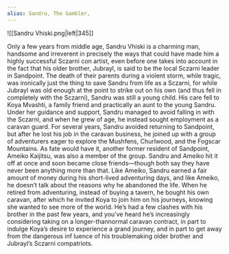 ```yaml
---
alias: Sandru, The Gambler,
---
```


![[Sandru Vhiski.png|left|345]]


Only a few years from middle age, Sandru Vhiski is a charming man, handsome and irreverent in precisely the ways that could have made him a highly successful Sczarni con artist, even before one takes into account in the fact that his older brother, Jubrayl, is said to be the local Sczarni leader in Sandpoint. The death of their parents during a violent storm, while tragic, was ironically just the thing to save Sandru from life as a Sczarni, for while Jubrayl was old enough at the point to strike out on his own (and thus fell in completely with the Sczarni), Sandru was still a young child. His care fell to Koya Mvashti, a family friend and practically an aunt to the young Sandru. Under her guidance and support, Sandru managed to avoid falling in with the Sczarni, and when he grew of age, he instead sought employment as a caravan guard. For several years, Sandru avoided returning to Sandpoint, but after he lost his job in the caravan business, he joined up with a group of adventurers eager to explore the Mushfens, Churlwood, and the Fogscar Mountains. As fate would have it, another former resident of Sandpoint, Ameiko Kaijitsu, was also a member of the group. Sandru and Ameiko hit it off at once and soon became close friends—though both say they have never been anything more than that. Like Ameiko, Sandru earned a fair amount of money during his short-lived adventuring days, and like Ameiko, he doesn’t talk about the reasons why he abandoned the life. When he retired from adventuring, instead of buying a tavern, he bought his own caravan, after which he invited Koya to join him on his journeys, knowing she wanted to see more of the world. He’s had a few clashes with his brother in the past few years, and you’ve heard he’s increasingly considering taking on a longer-thannormal caravan contract, in part to indulge Koya’s desire to experience a grand journey, and in part to get away from the dangerous inf luence of his troublemaking older brother and Jubrayl’s Sczarni compatriots.